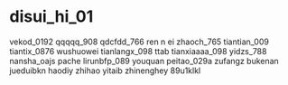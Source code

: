# disui_hi_01
vekod_0192
qqqqq_908
qdcfdd_766
ren n ei
zhaoch_765
tiantian_009
tiantix_0876
wushuowei
tianlangx_098
ttab
tianxiaaaa_098
yidzs_788
nansha_oajs
pache
lirunbfp_089
youquan
peitao_029a
zufangz
bukenan
jueduibkn
haodiy
zhihao
yitaib
zhinenghey
89u1klkl
